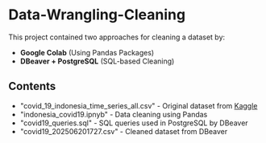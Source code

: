 # Data-Wrangling-Cleaning
This project contained two approaches for cleaning a dataset by:
- **Google Colab** (Using Pandas Packages)
- **DBeaver + PostgreSQL** (SQL-based Cleaning)

## Contents
- "covid_19_indonesia_time_series_all.csv" - Original dataset from [Kaggle](https://www.kaggle.com/datasets/hendratno/covid19-indonesia)
- "indonesia_covid19.ipnyb" - Data cleaning using Pandas
- "covid19_queries.sql" - SQL queries used in PostgreSQL by DBeaver
- "covid19_202506201727.csv" - Cleaned dataset from DBeaver
